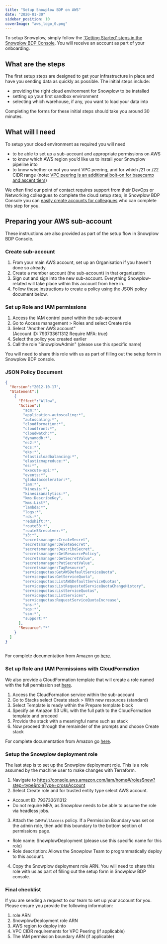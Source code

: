 ```yaml
---
title: "Setup Snowplow BDP on AWS"
date: "2020-01-30"
sidebar_position: 10
coverImage: "aws_logo_0.png"
---
```


To setup Snowplow, simply follow the ['Getting Started' steps in the Snowplow BDP Console](https://console.snowplowanalytics.com/getting-started). You will receive an account as part of your onboarding.

## What are the steps

The first setup steps are designed to get your infrastructure in place and have you sending data as quickly as possible. The initial steps include:

- providing the right cloud environment for Snowplow to be installed
- setting up your first sandbox environment
- selecting which warehouse, if any, you want to load your data into

Completing the forms for these initial steps should take you around 30 minutes.

## What will I need

To setup your cloud environment as required you will need

- to be able to set up a sub-account and appropriate permissions on AWS
- to know which AWS region you’d like us to install your Snowplow pipeline into
- to know whether or not you want VPC peering, and for which /21 or /22 CIDR range (note: [VPC peering is an additional bolt-on for basecamp and ascent tiers](https://snowplow.io/snowplow-bdp-product-description/#bolt-ons))

We often find our point of contact requires support from their DevOps or Networking colleagues to complete the cloud setup step; in Snowplow BDP Console you can [easily create accounts for colleagues](/docs/using-the-snowplow-console/managing-users/index.md) who can complete this step for you.

## Preparing your AWS sub-account

These instructions are also provided as part of the setup flow in Snowplow BDP Console.

### Create sub-account

1. From your main AWS account, set up an Organisation if you haven't done so already.
2. Create a member account (the sub-account) in that organization
3. Sign out and sign into the new sub-account. Everything Snowplow-related will take place within this account from here in.
4. Follow [these instructions](https://docs.aws.amazon.com/IAM/latest/UserGuide/access_policies_create-console.html#access_policies_create-start) to create a policy using the JSON policy document below.

### Set up Role and IAM permissions

1. Access the IAM control panel within the sub-account
2. Go to Access management > Roles and select Create role
3. Select "Another AWS account"  
    (Account ID: 793733611312 Require MFA: true)
4. Select the policy you created earlier
5. Call the role "SnowplowAdmin" (please use this specific name)

You will need to share this role with us as part of filling out the setup form in Snowplow BDP console.

### JSON Policy Document


```json
{
  "Version":"2012-10-17",
  "Statement":[
    {
      "Effect":"Allow",
      "Action":[
        "acm:*",
        "application-autoscaling:*",
        "autoscaling:*",
        "cloudformation:*",
        "cloudfront:*",
        "cloudwatch:*",
        "dynamodb:*",
        "ec2:*",
        "ecs:*",
        "eks:*",
        "elasticloadbalancing:*",
        "elasticmapreduce:*",
        "es:*",
        "execute-api:*",
        "events:*",
        "globalaccelerator:*",
        "iam:*",
        "kinesis:*",
        "kinesisanalytics:*",
        "kms:DescribeKey",
        "kms:List*",
        "lambda:*",
        "logs:*",
        "rds:*",
        "redshift:*",
        "route53:*",
        "route53resolver:*",
        "s3:*",
        "secretsmanager:CreateSecret",
        "secretsmanager:DeleteSecret",
        "secretsmanager:DescribeSecret",
        "secretsmanager:GetResourcePolicy",
        "secretsmanager:GetSecretValue",
        "secretsmanager:PutSecretValue",
        "secretsmanager:TagResource",
        "servicequotas:GetAWSDefaultServiceQuota",
        "servicequotas:GetServiceQuota",
        "servicequotas:ListAWSDefaultServiceQuotas",
        "servicequotas:ListRequestedServiceQuotaChangeHistory",
        "servicequotas:ListServiceQuotas",
        "servicequotas:ListServices",
        "servicequotas:RequestServiceQuotaIncrease",
        "sns:*",
        "sqs:*",
        "ssm:*",
        "support:*"
      ],
      "Resource":"*"
    }
  ]
}
 
```

For complete documentation from Amazon go [here](https://docs.aws.amazon.com/organizations/latest/userguide/orgs_manage_accounts.html).

### Set up Role and IAM Permissions with **CloudFormation**

We also provide a CloudFormation template that will create a role named  with the full permission set [here](https://snowplow-hosted-assets.s3-eu-west-1.amazonaws.com/common/iam/Role_CF.yml).

1. Access the CloudFormation service within the sub-account
2. Go to Stacks select Create stack > With new resources (standard)
3. Select Template is ready within the Prepare template block
4. Specify an Amazon S3 URL with the full path to the  CloudFormation template and proceed
5. Provide the stack with a meaningful name such as  stack
6. Now proceed through the remainder of the prompts and choose Create stack

For complete documentation from Amazon go [here](https://docs.aws.amazon.com/AWSCloudFormation/latest/UserGuide/stacks.html).

### Setup the Snowplow deployment role

The last step is to set up the Snowplow deployment role. This is a role assumed by the machine user to make changes with Terraform. 

1. Navigate to https://console.aws.amazon.com/iam/home#/roles$new?step=type&roleType=crossAccount
2. Select Create role and for trusted entity type select AWS account.
- Account ID: 793733611312
- Do not require MFA, as Snowplow needs to be able to assume the role via headless jobs.
3. Attach the `IAMFullAccess` policy. If a Permission Boundary was set on the admin role, then add this boundary to the bottom section of permissions page.
- Role name: SnowplowDeployment (please use this specific name for this role)
- Role description: Allows the Snowplow Team to programmatically deploy to this account.
4. Copy the Snowplow deployment role ARN. You will need to share this role with us as part of filling out the setup form in Snowplow BDP console.

### Final checklist

If you are sending a request to our team to set up your account for you. Please ensure you provide the following information:
1.  role ARN
2. SnowplowDeployment role ARN
3. AWS region to deploy into
4. VPC CIDR requirements for VPC Peering (if applicable)
5. The IAM permission boundary ARN (if applicable)
